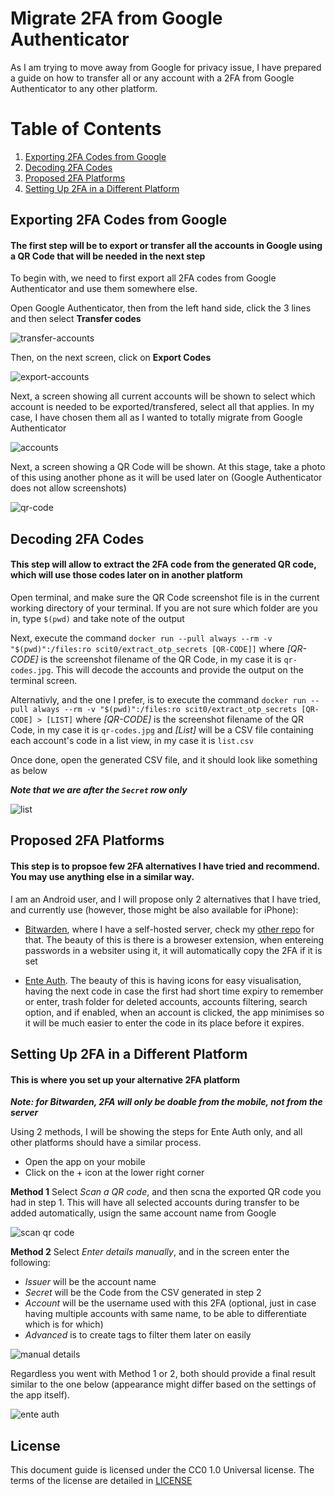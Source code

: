 # Migrate 2FA from Google Authenticator
As I am trying to move away from Google for privacy issue, I have prepared a guide on how to transfer all or any account with a 2FA from Google Authenticator to any other platform.


# Table of Contents

1. <a href="#exporting-2fa-codes-from-google">Exporting 2FA Codes from Google</a>
2. <a href="#decoding-2fa-codes">Decoding 2FA Codes</a>
3. <a href="#proposed-2fa-platforms">Proposed 2FA Platforms</a>
4. <a href="#setting-up-2fa-in-a-different-platform">Setting Up 2FA in a Different Platform</a>


## Exporting 2FA Codes from Google

#### The first step will be to export or transfer all the accounts in Google using a QR Code that will be needed in the next step

To begin with, we need to first export all 2FA codes from Google Authenticator and use them somewhere else.

Open Google Authenticator, then from the left hand side, click the 3 lines and then select **Transfer codes** 

![transfer-accounts](/screenshots/google-auth/transfer-accounts.jpg)

Then, on the next screen, click on **Export Codes**

![export-accounts](/screenshots/google-auth/export-accounts.jpg)

Next, a screen showing all current accounts will be shown to select which account is needed to be exported/transfered, select all that applies. In my case, I have chosen them all as I wanted to totally migrate from Google Authenticator

![accounts](/screenshots/google-auth/accounts.jpg)


Next, a screen showing a QR Code will be shown. At this stage, take a photo of this using another phone as it will be used later on (Google Authenticator does not allow screenshots)

![qr-code](/screenshots/google-auth/qr-code.jpg)



## Decoding 2FA Codes
#### This step will allow to extract the 2FA code from the generated QR code, which will use those codes later on in another platform

Open terminal, and make sure the QR Code screenshot file is in the current working directory of your terminal. If you are not sure which folder are you in, type `$(pwd)` and take note of the output

Next, execute the command `docker run --pull always --rm -v "$(pwd)":/files:ro scit0/extract_otp_secrets [QR-CODE]]` where *[QR-CODE]* is the screenshot filename of the QR Code, in my case it is `qr-codes.jpg`. This will decode the accounts and provide the output on the terminal screen.

Alternativly, and the one I prefer, is to execute the command `docker run --pull always --rm -v "$(pwd)":/files:ro scit0/extract_otp_secrets [QR-CODE] > [LIST]` where *[QR-CODE]* is the screenshot filename of the QR Code, in my case it is `qr-codes.jpg` and *[List]* will be a CSV file containing each account's code in a list view, in my case it is `list.csv`

Once done, open the generated CSV file, and it should look like something as below

***Note that we are after the `Secret` row only***

![list](/screenshots/decode/list.png)



## Proposed 2FA Platforms

#### This step is to propsoe few 2FA alternatives I have tried and recommend. You may use anything else in a similar way.

I am an Android user, and I will propose only 2 alternatives that I have tried, and currently use (however, those might be also available for iPhone):

- [Bitwarden](https://play.google.com/store/apps/details?id=com.x8bit.bitwarden), where I have a self-hosted server, check my [other repo](https://github.com/tamimology/docker-containers#vaultwarden) for that.
The beauty of this is there is a broweser extension, when entereing passwords in a websiter using it, it will automatically copy the 2FA if it is set

- [Ente Auth](https://play.google.com/store/apps/details?id=io.ente.auth).
The beauty of this is having icons for easy visualisation, having the next code in case the first had short time expiry to remember or enter, trash folder for deleted accounts, accounts filtering, search option, and if enabled, when an account is clicked, the app minimises so it will be much easier to enter the code in its place before it expires.


## Setting Up 2FA in a Different Platform

#### This is where you set up your alternative 2FA platform

***Note: for Bitwarden, 2FA will only be doable from the mobile, not from the server***

Using 2 methods, I will be showing the steps for Ente Auth only, and all other platforms should have a similar process.

- Open the app on your mobile
- Click on the + icon at the lower right corner

**Method 1**
Select *Scan a QR code*, and then scna the exported QR code you had in step 1. This will have all selected accounts during transfer to be added automatically, usign the same account name from Google


![scan qr code](/screenshots/mobile-app/scan-qr-code.jpg)

**Method 2**
Select *Enter details manually*, and in the screen enter the following:
- *Issuer* will be the account name
- *Secret* will be the Code from the CSV generated in step 2
- *Account* will be the username used with this 2FA (optional, just in case having multiple accounts with same name, to be able to differentiate which is for which)
- *Advanced* is to create tags to filter them later on easily

![manual details](/screenshots/mobile-app/manual-details.jpg)

Regardless you went with Method 1 or 2, both should provide a final result similar to the one below (appearance might differ based on the settings of the app itself).

![ente auth](/screenshots/mobile-app/ente-auth.jpg)




## License
This document guide is licensed under the CC0 1.0 Universal license. The terms of the license are detailed in [LICENSE](/LICENSE)
